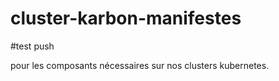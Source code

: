 # cluster-karbon-manifestes

#test push

pour les composants nécessaires sur nos clusters kubernetes.
